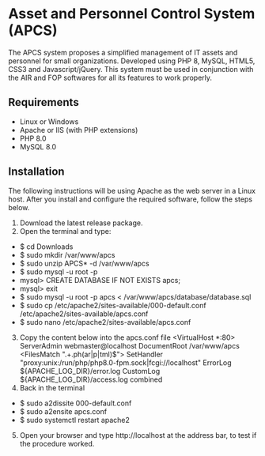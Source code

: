 # Asset and Personnel Control System (APCS)

The APCS system proposes a simplified management of IT assets and personnel for small organizations. Developed using PHP 8, MySQL, HTML5, CSS3 and Javascript/jQuery. This system must be used in conjunction with the AIR and FOP softwares for all its features to work properly.

## Requirements

- Linux or Windows
- Apache or IIS (with PHP extensions)
- PHP 8.0
- MySQL 8.0

## Installation

The following instructions will be using Apache as the web server in a Linux host. After you install and configure the required software, follow the steps below.
1. Download the latest release package.
2. Open the terminal and type:
  - $ cd Downloads
  - $ sudo mkdir /var/www/apcs
  - $ sudo unzip APCS* -d /var/www/apcs
  - $ sudo mysql -u root -p
  - mysql> CREATE DATABASE IF NOT EXISTS apcs;
  - mysql> exit
  - $ sudo mysql -u root -p apcs < /var/www/apcs/database/database.sql
  - $ sudo cp /etc/apache2/sites-available/000-default.conf /etc/apache2/sites-available/apcs.conf
  - $ sudo nano /etc/apache2/sites-available/apcs.conf
3. Copy the content below into the apcs.conf file
    <VirtualHost *:80>
        ServerAdmin webmaster@localhost
        DocumentRoot /var/www/apcs
        <FilesMatch ".+\.ph(ar|p|tml)$">
            SetHandler "proxy:unix:/run/php/php8.0-fpm.sock|fcgi://localhost"
        </FilesMatch>
        ErrorLog ${APACHE_LOG_DIR}/error.log
        CustomLog ${APACHE_LOG_DIR}/access.log combined
    </VirtualHost>
4. Back in the terminal
  - $ sudo a2dissite 000-default.conf
  - $ sudo a2ensite apcs.conf
  - $ sudo systemctl restart apache2
5. Open your browser and type http://localhost at the address bar, to test if the procedure worked.

